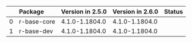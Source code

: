 <!-- markdown-link-check-disable -->

|    | Package     | Version in 2.5.0   | Version in 2.6.0   | Status   |
|---:|:------------|:-------------------|:-------------------|:---------|
|  0 | r-base-core | 4.1.0-1.1804.0     | 4.1.0-1.1804.0     |          |
|  1 | r-base-dev  | 4.1.0-1.1804.0     | 4.1.0-1.1804.0     |          |